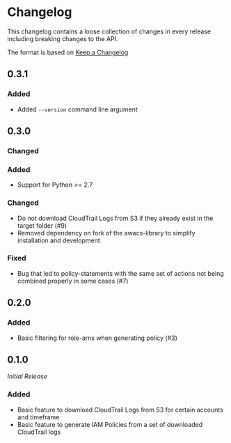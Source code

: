 # Changelog

This changelog contains a loose collection of changes in every release including breaking changes to the API.

The format is based on [Keep a Changelog](http://keepachangelog.com/)

## 0.3.1

### Added

* Added `--version` command line argument

## 0.3.0

### Changed

### Added

* Support for Python >= 2.7

### Changed

* Do not download CloudTrail Logs from S3 if they already exist in the target folder (#9)
* Removed dependency on fork of the awacs-library to simplify installation and development 

### Fixed

* Bug that led to policy-statements with the same set of actions not being combined properly in some cases (#7) 

## 0.2.0

### Added

* Basic filtering for role-arns when generating policy (#3)

## 0.1.0

_Initial Release_

### Added

* Basic feature to download CloudTrail Logs from S3 for certain accounts and timeframe
* Basic feature to generate IAM Policies from a set of downloaded CloudTrail logs
